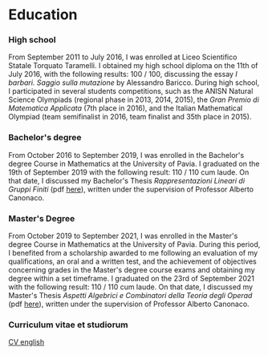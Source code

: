# Education

### High school

From September 2011 to July 2016, I was enrolled at Liceo Scientifico Statale Torquato Taramelli. I obtained my high school diploma on the 11th of July 2016, with the following results: 100 / 100, discussing the essay *I barbari. Saggio sulla mutazione* by Alessandro Baricco.
During high school, I participated in several students competitions, such as the ANISN Natural Science Olympiads (regional phase in 2013, 2014, 2015), the *Gran Premio di Matematica Applicata* (7th place in 2016), and the Italian Mathematical Olympiad (team semifinalist in 2016, team finalist and 35th place in 2015). 


### Bachelor's degree

From October 2016 to September 2019, I was enrolled in the Bachelor's degree Course in Mathematics at the University of Pavia. I graduated on the 19th of September 2019 with the following result: 110 / 110 cum laude. On that date, I discussed my Bachelor's Thesis *Rappresentazioni Lineari di Gruppi Finiti* (pdf [here](https://raw.githubusercontent.com/AmbrogioMB/AmbrogioMB.github.io/main/files/tesi.pdf)), written under the supervision of Professor Alberto Canonaco. 

### Master's Degree

From October 2019 to September 2021, I was enrolled in the Master's degree Course in Mathematics at the University of Pavia. During this period, I benefited from a scholarship awarded to me following an evaluation of my qualifications, an oral and a written test, and the achievement of objectives concerning grades in the Master's degree course exams and obtaining my degree within a set timeframe. I graduated on the 23rd of September 2021 with the following result: 110 / 110 cum laude. On that date, I discussed my Master's Thesis *Aspetti Algebrici e Combinatori della Teoria degli Operad* (pdf [here](https://raw.githubusercontent.com/AmbrogioMB/AmbrogioMB.github.io/main/files/tesi_m.pdf)), written under the supervision of Professor Alberto Canonaco.

### Curriculum vitae et studiorum

[CV english](https://raw.githubusercontent.com/AmbrogioMB/AmbrogioMB.github.io/main/files/curriculum.pdf)
